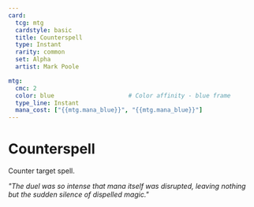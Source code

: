 ```yaml
---
card:
  tcg: mtg
  cardstyle: basic
  title: Counterspell
  type: Instant
  rarity: common
  set: Alpha
  artist: Mark Poole

mtg:
  cmc: 2
  color: blue                     # Color affinity - blue frame
  type_line: Instant
  mana_cost: ["{{mtg.mana_blue}}", "{{mtg.mana_blue}}"]
---
```


# Counterspell

Counter target spell.

*"The duel was so intense that mana itself was disrupted, leaving nothing but the sudden silence of dispelled magic."*